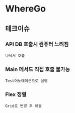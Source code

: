 # WhereGo

## 테크이슈

### API DB 호출시 컴퓨터 느려짐
	나눠서 호출

### Main 메서드 직접 호출 불가능
	Test어노테이션으로 실행
	
### Flex 정렬
	Grid로 변경 후 해결
